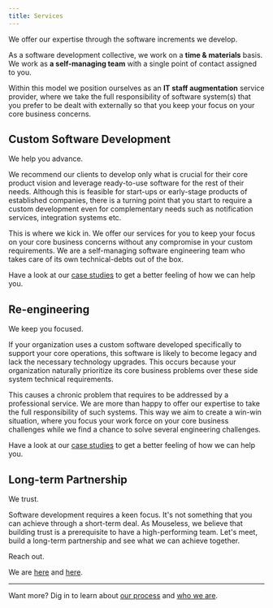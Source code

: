 ```yaml
---
title: Services
---
```


We offer our expertise through the software increments we develop.

As a software development collective, we work on a __time & materials__ basis.
We work as __a self-managing team__ with a single point of contact assigned to
you.

Within this model we position ourselves as an __IT staff augmentation__ service
provider, where we take the full responsibility of software system(s) that you
prefer to be dealt with externally so that you keep your focus on your core
business concerns.

## Custom Software Development

We help you advance.

We recommend our clients to develop only what is crucial for their core product
vision and leverage ready-to-use software for the rest of their needs. Although
this is feasible for start-ups or early-stage products of established companies,
there is a turning point that you start to require a custom development even for
complementary needs such as notification services, integration systems etc.

This is where we kick in. We offer our services for you to keep your focus on
your core business concerns without any compromise in your custom requirements.
We are a self-managing software engineering team who takes care of its own
technical-debts out of the box.

Have a look at our [case studies](./case-studies.md) to get a better feeling of
how we can help you.

## Re-engineering

We keep you focused.

If your organization uses a custom software developed specifically to support
your core operations, this software is likely to become legacy and lack the
necessary technology upgrades. This occurs because your organization naturally
prioritize its core business problems over these side system technical
requirements.

This causes a chronic problem that requires to be addressed by a professional
service. We are more than happy to offer our expertise to take the full
responsibility of such systems. This way we aim to create a win-win situation,
where you focus your work force on your core business challenges while we find a
chance to solve several engineering challenges.

Have a look at our [case studies](./case-studies.md) to get a better feeling of
how we can help you.

## Long-term Partnership

We trust.

Software development requires a keen focus. It's not something that you can
achieve through a short-term deal. As Mouseless, we believe that building trust
is a prerequisite to have a high-performing team. Let's meet, build a long-term
partnership and see what we can achieve together.

Reach out.

We are [here][github] and [here][mail].

---

Want more? Dig in to learn about [our process](./process.md) and [who we
are](./about.md).

[github]: https://github.com/mouseless
[mail]: mailto:connect@mouseless.codes
